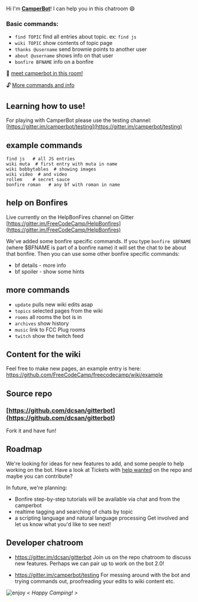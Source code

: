 Hi I'm **[CamperBot](https://github.com/FreeCodeCamp/freecodecamp/wiki/camperbot)**! I can help you in this chatroom :smile: 

### Basic commands:
- ``find TOPIC``  find all entries about topic. ex: `find js`
- `wiki TOPIC` show contents of topic page
- `thanks @username`  send brownie points to another user
- `about @username`   shows info on that user
- `bonfire BFNAME` info on a bonfire

:speech_balloon: [meet camperbot in this room!](https://gitter.im/camperbot/testing)


:unlock: [More commands and info](https://github.com/FreeCodeCamp/freecodecamp/wiki/camperbot)

## Learning how to use!
For playing with CamperBot please use the testing channel:
[https://gitter.im/camperbot/testing](https://gitter.im/camperbot/testing)

## example commands
```
find js   # all JS entries
wiki muta  # first entry with muta in name
wiki bobbytables  # showing images
wiki video  # and video
rollem    # secret sauce
bonfire roman   # any bf with roman in name
```

## help on Bonfires
Live currently on the HelpBonFires channel on Gitter
[https://gitter.im/FreeCodeCamp/HelpBonfires](https://gitter.im/FreeCodeCamp/HelpBonfires)

We've added some bonfire specific commands. If you type `bonfire $BFNAME` (where $BFNAME is part of a bonfire name) it will set the chat to be about that bonfire. Then you can use some other bonfire specific commands:

- bf details - more info
- bf spoiler - show some hints

## more  commands
- `update`  pulls new wiki edits asap
- `topics` selected pages from the wiki
- `rooms`  all rooms the bot is in
- `archives` show history
- `music` link to FCC Plug rooms
- `twitch` show the twitch feed

## Content for the wiki
Feel free to make new pages, an example entry is here:
https://github.com/FreeCodeCamp/freecodecamp/wiki/example

## Source repo
### [https://github.com/dcsan/gitterbot](https://github.com/dcsan/gitterbot)
Fork it and have fun!

## Roadmap
We're looking for ideas for new features to add, and some people to help working on the bot.
Have a look at Tickets with [help wanted](https://github.com/dcsan/gitterbot/issues?q=is%3Aopen+is%3Aissue+label%3A%22help+wanted%22) on the repo and maybe you can contribute?

In future, we're planning:
- Bonfire step-by-step tutorials will be available via chat and from the camperbot
- realtime tagging and searching of chats by topic
- a scripting language and natural language processing
Get involved and let us know what you'd like to see next!

## Developer chatroom
- https://gitter.im/dcsan/gitterbot
Join us on the repo chatroom to discuss new features. Perhaps we can pair up to work on the bot 2.0!

- https://gitter.im/camperbot/testing
For messing around with the bot and trying commands out, proofreading your edits to wiki content etc.


![enjoy](https://avatars1.githubusercontent.com/camperbot?&s=100) *< Happy Camping! >*